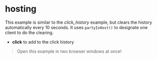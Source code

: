 # hosting

This example is similar to the _click_history_ example, but clears the history automatically every 10 seconds. It uses `partyIsHost()` to designate one client to do the clearing.

- **click** to add to the click history

> Open this example in two browser windows at once!

